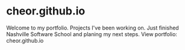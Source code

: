# cheor.github.io
 Welcome to my portfolio. Projects I've been working on. Just finished Nashville Software School and planing my next steps. View portfolio: cheor.github.io
